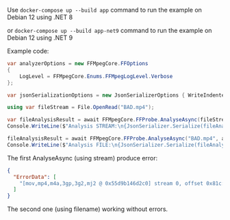 Use `docker-compose up --build app` command to run the example on Debian 12 using .NET 8

or `docker-compose up --build app-net9` command to run the example on Debian 12 using .NET 9

Example code:
```c#
var analyzerOptions = new FFMpegCore.FFOptions
{
    LogLevel = FFMpegCore.Enums.FFMpegLogLevel.Verbose
};

var jsonSerializationOptions = new JsonSerializerOptions { WriteIndented = true };

using var fileStream = File.OpenRead("BAD.mp4");

var fileAnalysisResult = await FFMpegCore.FFProbe.AnalyseAsync(fileStream, analyzerOptions);
Console.WriteLine($"Analysis STREAM:\n{JsonSerializer.Serialize(fileAnalysisResult, jsonSerializationOptions)}");

fileAnalysisResult = await FFMpegCore.FFProbe.AnalyseAsync("BAD.mp4", analyzerOptions);
Console.WriteLine($"Analysis FILE:\n{JsonSerializer.Serialize(fileAnalysisResult, jsonSerializationOptions)}");
```

The first AnalyseAsync (using stream) produce error:
```json
{
  "ErrorData": [
    "[mov,mp4,m4a,3gp,3g2,mj2 @ 0x55d9b146d2c0] stream 0, offset 0x81c: partial file"
  ]
}
```

The second one (using filename) working without errors.
